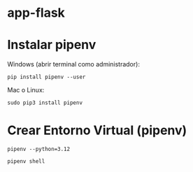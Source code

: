 # app-flask

# Instalar pipenv

Windows (abrir terminal como administrador):

```shell
pip install pipenv --user
```
Mac o Linux:

```shell
sudo pip3 install pipenv
```

# Crear Entorno Virtual (pipenv)

```shell
pipenv --python=3.12

pipenv shell
```